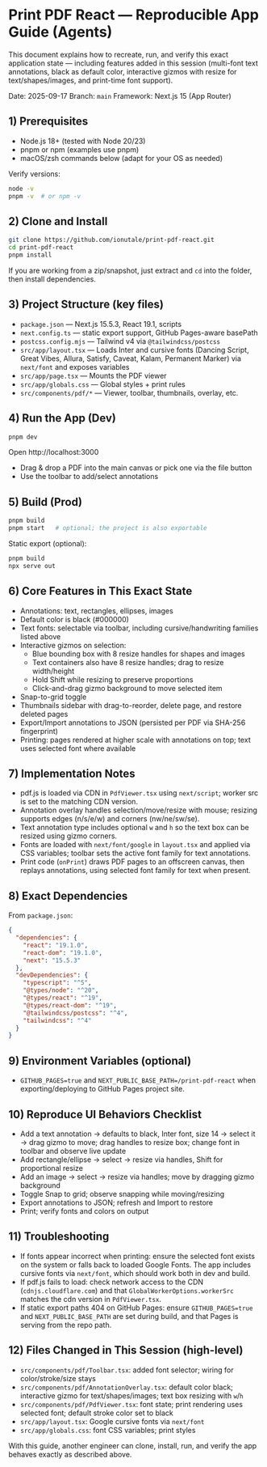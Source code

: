 # Print PDF React — Reproducible App Guide (Agents)

This document explains how to recreate, run, and verify this exact application state — including features added in this session (multi-font text annotations, black as default color, interactive gizmos with resize for text/shapes/images, and print-time font support).

Date: 2025-09-17
Branch: `main`
Framework: Next.js 15 (App Router)

## 1) Prerequisites
- Node.js 18+ (tested with Node 20/23)
- pnpm or npm (examples use pnpm)
- macOS/zsh commands below (adapt for your OS as needed)

Verify versions:
```bash
node -v
pnpm -v  # or npm -v
```

## 2) Clone and Install
```bash
git clone https://github.com/ionutale/print-pdf-react.git
cd print-pdf-react
pnpm install
```

If you are working from a zip/snapshot, just extract and `cd` into the folder, then install dependencies.

## 3) Project Structure (key files)
- `package.json` — Next.js 15.5.3, React 19.1, scripts
- `next.config.ts` — static export support, GitHub Pages-aware basePath
- `postcss.config.mjs` — Tailwind v4 via `@tailwindcss/postcss`
- `src/app/layout.tsx` — Loads Inter and cursive fonts (Dancing Script, Great Vibes, Allura, Satisfy, Caveat, Kalam, Permanent Marker) via `next/font` and exposes variables
- `src/app/page.tsx` — Mounts the PDF viewer
- `src/app/globals.css` — Global styles + print rules
- `src/components/pdf/*` — Viewer, toolbar, thumbnails, overlay, etc.

## 4) Run the App (Dev)
```bash
pnpm dev
```
Open http://localhost:3000

- Drag & drop a PDF into the main canvas or pick one via the file button
- Use the toolbar to add/select annotations

## 5) Build (Prod)
```bash
pnpm build
pnpm start   # optional; the project is also exportable
```

Static export (optional):
```bash
pnpm build
npx serve out
```

## 6) Core Features in This Exact State
- Annotations: text, rectangles, ellipses, images
- Default color is black (#000000)
- Text fonts: selectable via toolbar, including cursive/handwriting families listed above
- Interactive gizmos on selection:
  - Blue bounding box with 8 resize handles for shapes and images
  - Text containers also have 8 resize handles; drag to resize width/height
  - Hold Shift while resizing to preserve proportions
  - Click-and-drag gizmo background to move selected item
- Snap-to-grid toggle
- Thumbnails sidebar with drag-to-reorder, delete page, and restore deleted pages
- Export/Import annotations to JSON (persisted per PDF via SHA-256 fingerprint)
- Printing: pages rendered at higher scale with annotations on top; text uses selected font where available

## 7) Implementation Notes
- pdf.js is loaded via CDN in `PdfViewer.tsx` using `next/script`; worker src is set to the matching CDN version.
- Annotation overlay handles selection/move/resize with mouse; resizing supports edges (n/s/e/w) and corners (nw/ne/sw/se).
- Text annotation type includes optional `w` and `h` so the text box can be resized using gizmo corners.
- Fonts are loaded with `next/font/google` in `layout.tsx` and applied via CSS variables; toolbar sets the active font family for text annotations.
- Print code (`onPrint`) draws PDF pages to an offscreen canvas, then replays annotations, using selected font family for text when present.

## 8) Exact Dependencies
From `package.json`:
```json
{
  "dependencies": {
    "react": "19.1.0",
    "react-dom": "19.1.0",
    "next": "15.5.3"
  },
  "devDependencies": {
    "typescript": "^5",
    "@types/node": "^20",
    "@types/react": "^19",
    "@types/react-dom": "^19",
    "@tailwindcss/postcss": "^4",
    "tailwindcss": "^4"
  }
}
```

## 9) Environment Variables (optional)
- `GITHUB_PAGES=true` and `NEXT_PUBLIC_BASE_PATH=/print-pdf-react` when exporting/deploying to GitHub Pages project site.

## 10) Reproduce UI Behaviors Checklist
- Add a text annotation → defaults to black, Inter font, size 14 → select it → drag gizmo to move; drag handles to resize box; change font in toolbar and observe live update
- Add rectangle/ellipse → select → resize via handles, Shift for proportional resize
- Add an image → select → resize via handles; move by dragging gizmo background
- Toggle Snap to grid; observe snapping while moving/resizing
- Export annotations to JSON; refresh and Import to restore
- Print; verify fonts and colors on output

## 11) Troubleshooting
- If fonts appear incorrect when printing: ensure the selected font exists on the system or falls back to loaded Google Fonts. The app includes cursive fonts via `next/font`, which should work both in dev and build.
- If pdf.js fails to load: check network access to the CDN (`cdnjs.cloudflare.com`) and that `GlobalWorkerOptions.workerSrc` matches the cdn version in `PdfViewer.tsx`.
- If static export paths 404 on GitHub Pages: ensure `GITHUB_PAGES=true` and `NEXT_PUBLIC_BASE_PATH` are set during build, and that Pages is serving from the repo path.

## 12) Files Changed in This Session (high-level)
- `src/components/pdf/Toolbar.tsx`: added font selector; wiring for color/stroke/size stays
- `src/components/pdf/AnnotationOverlay.tsx`: default color black; interactive gizmo for text/shapes/images; text box resizing with `w`/`h`
- `src/components/pdf/PdfViewer.tsx`: font state; print rendering uses selected font; default stroke color set to black
- `src/app/layout.tsx`: Google cursive fonts via `next/font`
- `src/app/globals.css`: font CSS variables; print styles

With this guide, another engineer can clone, install, run, and verify the app behaves exactly as described above.
